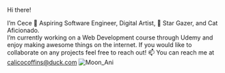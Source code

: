 Hi there!

I’m Cece 🌠
Aspiring Software Engineer, Digital Artist, 🔭 Star Gazer, and Cat Aficionado.  
I’m currently working on a Web Development course through Udemy and enjoy making awesome things on the internet. 
If you would like to collaborate on any projects feel free to reach out!
📫 You can reach me at calicocoffins@duck.com
![Moon_Ani](https://user-images.githubusercontent.com/98934010/165374488-b6bc0a43-2667-4089-95dd-216b85db43d5.gif)

<!---
calicocoffins/calicocoffins is a ✨ special ✨ repository because its `README.md` (this file) appears on your GitHub profile.
You can click the Preview link to take a look at your changes.
--->
